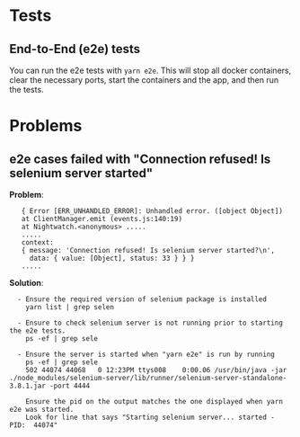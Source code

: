 # Tests

## End-to-End (e2e) tests

You can run the e2e tests with `yarn e2e`. This will stop all docker containers, clear the necessary ports, start the containers and the app, and then run the tests.

# Problems

## e2e cases failed with "Connection refused! Is selenium server started"

**Problem**:

```
   { Error [ERR_UNHANDLED_ERROR]: Unhandled error. ([object Object])
   at ClientManager.emit (events.js:140:19)
   at Nightwatch.<anonymous> .....
   .....
   context:
   { message: 'Connection refused! Is selenium server started?\n',
     data: { value: [Object], status: 33 } } }
   .....
```

**Solution**:
```
  - Ensure the required version of selenium package is installed
    yarn list | grep selen

  - Ensure to check selenium server is not running prior to starting the e2e tests.
    ps -ef | grep sele

  - Ensure the server is started when "yarn e2e" is run by running
    ps -ef | grep sele
    502 44074 44068   0 12:23PM ttys008    0:00.06 /usr/bin/java -jar ./node_modules/selenium-server/lib/runner/selenium-server-standalone-3.8.1.jar -port 4444

    Ensure the pid on the output matches the one displayed when yarn e2e was started.  
    Look for line that says "Starting selenium server... started - PID:  44074"
```
